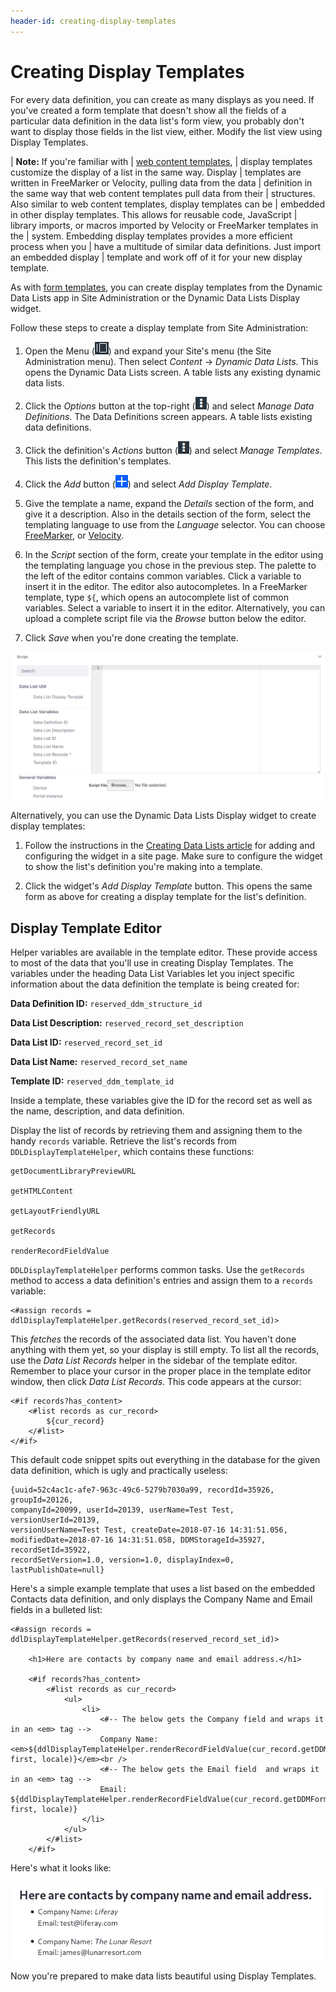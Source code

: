 ```yaml
---
header-id: creating-display-templates
---
```


# Creating Display Templates

For every data definition, you can create as many displays as you need. If
you've created a form template that doesn't show all the fields of a particular
data definition in the data list's form view, you probably don't want to display
those fields in the list view, either. Modify the list view using Display
Templates. 

| **Note:** If you're familiar with
| [web content templates](/docs/7-1/user/-/knowledge_base/u/designing-web-content-with-templates),
| display templates customize the display of a list in the same way. Display
| templates are written in FreeMarker or Velocity, pulling data from the data
| definition in the same way that web content templates pull data from their
| structures. Also similar to web content templates, display templates can be
| embedded in other display templates. This allows for reusable code, JavaScript
| library imports, or macros imported by Velocity or FreeMarker templates in the
| system. Embedding display templates provides a more efficient process when you
| have a multitude of similar data definitions. Just import an embedded display
| template and work off of it for your new display template.

As with 
[form templates](/docs/7-1/user/-/knowledge_base/u/creating-form-templates), 
you can create display templates from the Dynamic Data Lists app in Site 
Administration or the Dynamic Data Lists Display widget. 

Follow these steps to create a display template from Site Administration: 

1.  Open the Menu 
    (![Menu](../../../images/icon-menu.png)) 
    and expand your Site's menu (the Site Administration menu). Then select 
    *Content* &rarr; *Dynamic Data Lists*. This opens the Dynamic Data Lists 
    screen. A table lists any existing dynamic data lists. 

2.  Click the *Options* button at the top-right 
    (![Options](../../../images/icon-options.png)) 
    and select *Manage Data Definitions*. The Data Definitions screen appears. A 
    table lists existing data definitions. 

3.  Click the definition's *Actions* button 
    (![Options](../../../images/icon-options.png)) 
    and select *Manage Templates*. This lists the definition's templates. 

4.  Click the *Add* button 
    (![Add](../../../images/icon-add.png)) 
    and select *Add Display Template*. 

5.  Give the template a name, expand the *Details* section of the form, and 
    give it a description. Also in the details section of the form, select the 
    templating language to use from the *Language* selector. You can choose 
    [FreeMarker](https://freemarker.apache.org/index.html), 
    or 
    [Velocity](https://velocity.apache.org/). 

6.  In the *Script* section of the form, create your template in the editor 
    using the templating language you chose in the previous step. The palette to 
    the left of the editor contains common variables. Click a variable to insert
    it in the editor. The editor also autocompletes. In a FreeMarker
    template, type `${`, which opens an autocomplete list of common variables.
    Select a variable to insert it in the editor. Alternatively, you can upload
    a complete script file via the *Browse* button below the editor. 

7.  Click *Save* when you're done creating the template. 

![Figure 1: Create your display template in the editor.](../../../images/ddl-template-editor.png)

Alternatively, you can use the Dynamic Data Lists Display widget to create 
display templates: 

1.  Follow the instructions in the 
    [Creating Data Lists article](/docs/7-1/user/-/knowledge_base/u/creating-data-lists) 
    for adding and configuring the widget in a site page. Make sure to configure
    the widget to show the list's definition you're making into a template. 

2.  Click the widget's *Add Display Template* button. This opens the same form 
    as above for creating a display template for the list's definition. 

## Display Template Editor

Helper variables are available in the template editor. These provide access to
most of the data that you'll use in creating Display Templates. The variables
under the heading Data List Variables let you inject specific information about
the data definition the template is being created for:

**Data Definition ID:** `reserved_ddm_structure_id`

**Data List Description:** `reserved_record_set_description`

**Data List ID:** `reserved_record_set_id`

**Data List Name:** `reserved_record_set_name`

**Template ID:** `reserved_ddm_template_id`

Inside a template, these variables give the ID for the record set as well as the
name, description, and data definition. 

Display the list of records by retrieving them and assigning them to the handy
`records` variable. Retrieve the list's records from `DDLDisplayTemplateHelper`,
which contains these functions:

    getDocumentLibraryPreviewURL

    getHTMLContent

    getLayoutFriendlyURL

    getRecords

    renderRecordFieldValue

`DDLDisplayTemplateHelper` performs common tasks. Use the `getRecords` method to
access a data definition's entries and assign them to a `records` variable: 

    <#assign records = ddlDisplayTemplateHelper.getRecords(reserved_record_set_id)>

This *fetches* the records of the associated data list. You haven't done
anything with them yet, so your display is still empty. To list all the records,
use the *Data List Records* helper in the sidebar of the template editor.
Remember to place your cursor in the proper place in the template editor window,
then click *Data List Records*. This code appears at the cursor: 

    <#if records?has_content>
        <#list records as cur_record>
            ${cur_record}
        </#list>
    </#if>

This default code snippet spits out everything in the database for the given
data definition, which is ugly and practically useless:

    {uuid=52c4ac1c-afe7-963c-49c6-5279b7030a99, recordId=35926, groupId=20126, 
    companyId=20099, userId=20139, userName=Test Test, versionUserId=20139, 
    versionUserName=Test Test, createDate=2018-07-16 14:31:51.056, 
    modifiedDate=2018-07-16 14:31:51.058, DDMStorageId=35927, recordSetId=35922, 
    recordSetVersion=1.0, version=1.0, displayIndex=0, lastPublishDate=null}

Here's a simple example template that uses a list based on the embedded Contacts
data definition, and only displays the Company Name and Email fields in
a bulleted list:

    <#assign records = ddlDisplayTemplateHelper.getRecords(reserved_record_set_id)>

        <h1>Here are contacts by company name and email address.</h1>

        <#if records?has_content>
            <#list records as cur_record>
                <ul>
                    <li>
                        <#-- The below gets the Company field and wraps it in an <em> tag -->
                        Company Name: <em>${ddlDisplayTemplateHelper.renderRecordFieldValue(cur_record.getDDMFormFieldValues("company")?first, locale)}</em><br /> 
                        <#-- The below gets the Email field  and wraps it in an <em> tag --> 
                        Email: ${ddlDisplayTemplateHelper.renderRecordFieldValue(cur_record.getDDMFormFieldValues("email")?first, locale)} 
                    </li> 
                </ul> 
            </#list> 
        </#if>

Here's what it looks like: 

![Figure 2: Extract appropriate display information, rather than spitting out the whole object.](../../../images/ddl-contacts-template.png)

Now you're prepared to make data lists beautiful using Display Templates.
